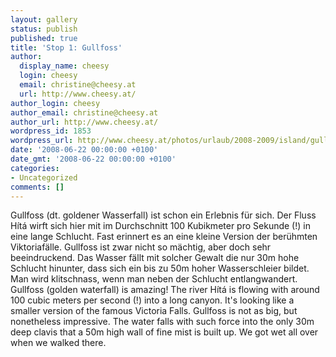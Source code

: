 ```yaml
---
layout: gallery
status: publish
published: true
title: 'Stop 1: Gullfoss'
author:
  display_name: cheesy
  login: cheesy
  email: christine@cheesy.at
  url: http://www.cheesy.at/
author_login: cheesy
author_email: christine@cheesy.at
author_url: http://www.cheesy.at/
wordpress_id: 1853
wordpress_url: http://www.cheesy.at/photos/urlaub/2008-2009/island/gullfoss-geysire/gullfoss/
date: '2008-06-22 00:00:00 +0100'
date_gmt: '2008-06-22 00:00:00 +0100'
categories:
- Uncategorized
comments: []
---
```

<!--:de-->Gullfoss (dt. goldener Wasserfall) ist schon ein Erlebnis für sich. Der Fluss Hítá wirft sich hier mit im Durchschnitt 100 Kubikmeter pro Sekunde (!) in eine lange Schlucht. Fast erinnert es an eine kleine Version der berühmten Viktoriafälle. Gullfoss ist zwar nicht so mächtig, aber doch sehr beeindruckend. Das Wasser fällt mit solcher Gewalt die nur 30m hohe Schlucht hinunter, dass sich ein bis zu 50m hoher Wasserschleier bildet. Man wird klitschnass, wenn man neben der Schlucht entlangwandert.
<!--:--><!--:en-->Gullfoss (golden waterfall) is amazing! The river Hítá is flowing with around 100 cubic meters per second (!) into a long canyon. It's looking like a smaller version of the famous Victoria Falls. Gullfoss is not as big, but nonetheless impressive. The water falls with such force into the only 30m deep clavis that a 50m high wall of fine mist is built up. We got wet all over when we walked there.
<!--:-->
